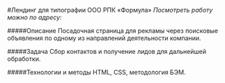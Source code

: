 #Лендинг для типографии ООО РПК «Формула»
*Посмотреть работу можно по адресу:*

#####Описание
Посадочная страница для рекламы через поисковые объявления по одному из направлений деятельности компании.

#####Задача
Сбор контактов и получение лидов для дальнейшей обработки.

#####Технологии и методы
HTML, CSS, методология БЭМ.
